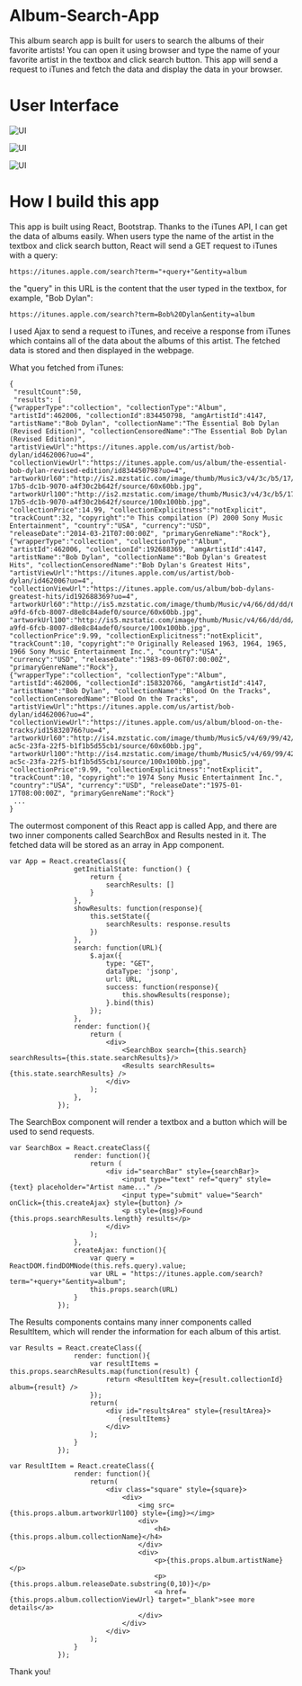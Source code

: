 # Album-Search-App
This album search app is built for users to search the albums of their favorite artists! You can open it using browser and type the name of your favorite artist in the textbox and click search button. This app will send a request to iTunes and fetch the data and display the data in your browser. 

# User Interface
![UI](https://github.com/ibwpang/AlbumSearchApp/blob/master/img/1.png)

![UI](https://github.com/ibwpang/AlbumSearchApp/blob/master/img/2.png)

![UI](https://github.com/ibwpang/AlbumSearchApp/blob/master/img/3.png)

# How I build this app
This app is built using React, Bootstrap. Thanks to the iTunes API, I can get the data of albums easily. When users type the name of the artist in the textbox and click search button, React will send a GET request to iTunes with a query: 
```
https://itunes.apple.com/search?term="+query+"&entity=album

``` 
the "query" in this URL is the content that the user typed in the textbox, for example, "Bob Dylan":
```
https://itunes.apple.com/search?term=Bob%20Dylan&entity=album

``` 
I used Ajax to send a request to iTunes, and receive a response from iTunes which contains all of the data about the albums of this artist. The fetched data is stored and then displayed in the webpage. 

What you fetched from iTunes:
```
{
 "resultCount":50,
 "results": [
{"wrapperType":"collection", "collectionType":"Album", "artistId":462006, "collectionId":834450798, "amgArtistId":4147, "artistName":"Bob Dylan", "collectionName":"The Essential Bob Dylan (Revised Edition)", "collectionCensoredName":"The Essential Bob Dylan (Revised Edition)", "artistViewUrl":"https://itunes.apple.com/us/artist/bob-dylan/id462006?uo=4", "collectionViewUrl":"https://itunes.apple.com/us/album/the-essential-bob-dylan-revised-edition/id834450798?uo=4", "artworkUrl60":"http://is2.mzstatic.com/image/thumb/Music3/v4/3c/b5/17/3cb51796-17b5-dc1b-9070-a4f30c2b642f/source/60x60bb.jpg", "artworkUrl100":"http://is2.mzstatic.com/image/thumb/Music3/v4/3c/b5/17/3cb51796-17b5-dc1b-9070-a4f30c2b642f/source/100x100bb.jpg", "collectionPrice":14.99, "collectionExplicitness":"notExplicit", "trackCount":32, "copyright":"℗ This compilation (P) 2000 Sony Music Entertainment", "country":"USA", "currency":"USD", "releaseDate":"2014-03-21T07:00:00Z", "primaryGenreName":"Rock"}, 
{"wrapperType":"collection", "collectionType":"Album", "artistId":462006, "collectionId":192688369, "amgArtistId":4147, "artistName":"Bob Dylan", "collectionName":"Bob Dylan's Greatest Hits", "collectionCensoredName":"Bob Dylan's Greatest Hits", "artistViewUrl":"https://itunes.apple.com/us/artist/bob-dylan/id462006?uo=4", "collectionViewUrl":"https://itunes.apple.com/us/album/bob-dylans-greatest-hits/id192688369?uo=4", "artworkUrl60":"http://is5.mzstatic.com/image/thumb/Music/v4/66/dd/dd/66dddda6-a9fd-6fcb-8007-d8e8c84adef0/source/60x60bb.jpg", "artworkUrl100":"http://is5.mzstatic.com/image/thumb/Music/v4/66/dd/dd/66dddda6-a9fd-6fcb-8007-d8e8c84adef0/source/100x100bb.jpg", "collectionPrice":9.99, "collectionExplicitness":"notExplicit", "trackCount":10, "copyright":"℗ Originally Released 1963, 1964, 1965, 1966 Sony Music Entertainment Inc.", "country":"USA", "currency":"USD", "releaseDate":"1983-09-06T07:00:00Z", "primaryGenreName":"Rock"}, 
{"wrapperType":"collection", "collectionType":"Album", "artistId":462006, "collectionId":158320766, "amgArtistId":4147, "artistName":"Bob Dylan", "collectionName":"Blood On the Tracks", "collectionCensoredName":"Blood On the Tracks", "artistViewUrl":"https://itunes.apple.com/us/artist/bob-dylan/id462006?uo=4", "collectionViewUrl":"https://itunes.apple.com/us/album/blood-on-the-tracks/id158320766?uo=4", "artworkUrl60":"http://is4.mzstatic.com/image/thumb/Music5/v4/69/99/42/69994248-ac5c-23fa-22f5-b1f1b5d55cb1/source/60x60bb.jpg", "artworkUrl100":"http://is4.mzstatic.com/image/thumb/Music5/v4/69/99/42/69994248-ac5c-23fa-22f5-b1f1b5d55cb1/source/100x100bb.jpg", "collectionPrice":9.99, "collectionExplicitness":"notExplicit", "trackCount":10, "copyright":"℗ 1974 Sony Music Entertainment Inc.", "country":"USA", "currency":"USD", "releaseDate":"1975-01-17T08:00:00Z", "primaryGenreName":"Rock"}
 ...
}
```

The outermost component of this React app is called App, and there are two inner components called SearchBox and Results nested in it. The fetched data will be stored as an array in App component. 

```
var App = React.createClass({
                getInitialState: function() {
                    return {
                        searchResults: []
                    }
                },
                showResults: function(response){
                    this.setState({
                        searchResults: response.results
                    })
                },
                search: function(URL){
                    $.ajax({
                        type: "GET",
                        dataType: 'jsonp',
                        url: URL,
                        success: function(response){
                            this.showResults(response);
                        }.bind(this)
                    });
                },
                render: function(){
                    return (
                        <div>
                            <SearchBox search={this.search} searchResults={this.state.searchResults}/>
                            <Results searchResults={this.state.searchResults} />
                        </div>
                    );
                },
            });

``` 

The SearchBox component will render a textbox and a button which will be used to send requests.
```
var SearchBox = React.createClass({
                render: function(){
                    return (
                        <div id="searchBar" style={searchBar}>
                            <input type="text" ref="query" style={text} placeholder="Artist name..." />
                            <input type="submit" value="Search" onClick={this.createAjax} style={button} />
                            <p style={msg}>Found {this.props.searchResults.length} results</p>
                        </div>
                    );
                },
                createAjax: function(){
                    var query = ReactDOM.findDOMNode(this.refs.query).value;
                    var URL = "https://itunes.apple.com/search?term="+query+"&entity=album";
                    this.props.search(URL)
                }
            });

``` 

The Results components contains many inner components called ResultItem, which will render the information for each album of this artist.
```
var Results = React.createClass({
                render: function(){
                    var resultItems = this.props.searchResults.map(function(result) {
                        return <ResultItem key={result.collectionId} album={result} />
                    });
                    return(
                        <div id="resultsArea" style={resultArea}>
                           {resultItems}
                        </div>
                    );
                }
            });

``` 


```
var ResultItem = React.createClass({
                render: function(){
                    return(
                        <div class="square" style={square}>
                            <div>
                                <img src={this.props.album.artworkUrl100} style={img}></img>
                                <div>
                                    <h4>{this.props.album.collectionName}</h4>
                                </div>
                                <div>
                                    <p>{this.props.album.artistName}</p>
                                    <p>{this.props.album.releaseDate.substring(0,10)}</p>
                                    <a href={this.props.album.collectionViewUrl} target="_blank">see more details</a>
                                </div>
                            </div>
                        </div>
                    );
                }
            });

``` 

Thank you!
